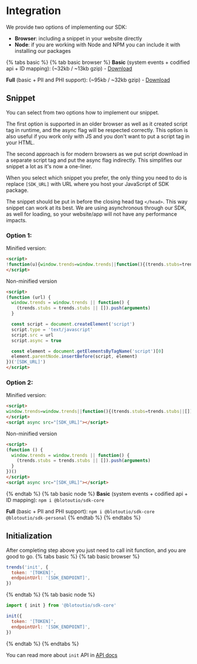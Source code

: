 # Integration

We provide two options of implementing our SDK:

- **Browser**: including a snippet in your website directly
- **Node**: if you are working with Node and NPM you can include it with installing our packages

{% tabs basic %}
{% tab basic browser %}
**Basic** (system events + codified api + ID mapping): (~32kb / ~13kb gzip) - [Download](https://unpkg.com/@blotoutio/sdk-browser/index.min.js)

**Full** (basic + PII and PHI support): (~95kb / ~32kb gzip) - [Download](https://unpkg.com/@blotoutio/sdk-browser/index.full.min.js)

## Snippet

You can select from two options how to implement our snippet.

The first option is supported in an older browser as well as it created script tag in runtime, and the async flag will be respected correctly. This option is also useful if you work only with JS and you don't want to put a script tag in your HTML.

The second approach is for modern browsers as we put script download in a separate script tag and put the async flag indirectly. This simplifies our snippet a lot as it's now a one-liner.

When you select which snippet you prefer, the only thing you need to do is replace `[SDK_URL]` with URL where you host your JavaScript of SDK package.

The snippet should be put in before the closing head tag `</head>`. This way snippet can work at its best. We are using asynchronous through our SDK, as well for loading, so your website/app will not have any performance impacts.

### Option 1:

Minified version:

```html
<script>
!function(u){window.trends=window.trends||function(){(trends.stubs=trends.stubs||[]).push(arguments)};const t=document.createElement("script");t.type="text/javascript",t.src=u,t.async=!0;const e=document.getElementsByTagName("script")[0];e.parentNode.insertBefore(t,e)}("[SDK_URL]");
</script>
```

Non-minified version

```html
<script>
(function (url) {
  window.trends = window.trends || function() {
    (trends.stubs = trends.stubs || []).push(arguments)
  }

  const script = document.createElement('script')
  script.type = 'text/javascript'
  script.src = url
  script.async = true

  const element = document.getElementsByTagName('script')[0]
  element.parentNode.insertBefore(script, element)
})('[SDK_URL]')
</script>
```

### Option 2:

Minified version:

```html
<script>
window.trends=window.trends||function(){(trends.stubs=trends.stubs||[]).push(arguments)};
</script>
<script async src="[SDK_URL]"></script>
```

Non-minified version

```html
<script>
(function () {
  window.trends = window.trends || function() {
    (trends.stubs = trends.stubs || []).push(arguments)
  }
})()
</script>
<script async src="[SDK_URL]"></script>
```

{% endtab %}
{% tab basic node %}
**Basic** (system events + codified api + ID mapping): `npm i @blotoutio/sdk-core`

**Full** (basic + PII and PHI support): `npm i @blotoutio/sdk-core @blotoutio/sdk-personal`
{% endtab %}
{% endtabs %}

## Initialization

After completing step above you just need to call init function, and you are good to go.
{% tabs basic %}
{% tab basic browser %}

```js
trends('init', {
  token: '[TOKEN]',
  endpointUrl: '[SDK_ENDPOINT]',
})
```

{% endtab %}
{% tab basic node %}

```js
import { init } from '@blotoutio/sdk-core'

init({
  token: '[TOKEN]',
  endpointUrl: '[SDK_ENDPOINT]',
})
```

{% endtab %}
{% endtabs %}

You can read more about `init` API in [API docs](api.md#init)
